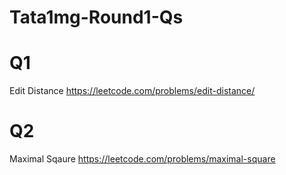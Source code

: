 # Tata1mg-Round1-Qs

# Q1

Edit Distance
https://leetcode.com/problems/edit-distance/

# Q2

Maximal Sqaure
https://leetcode.com/problems/maximal-square
